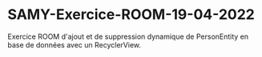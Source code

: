 # SAMY-Exercice-ROOM-19-04-2022
Exercice ROOM d'ajout et de suppression dynamique de PersonEntity en base de données avec un RecyclerView.
